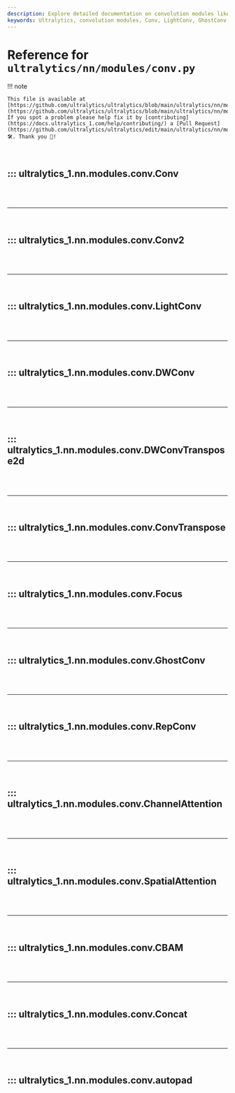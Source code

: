 ```yaml
---
description: Explore detailed documentation on convolution modules like Conv, LightConv, GhostConv, and more used in Ultralytics models.
keywords: Ultralytics, convolution modules, Conv, LightConv, GhostConv, YOLO, deep learning, neural networks
---
```


# Reference for `ultralytics/nn/modules/conv.py`

!!! note

    This file is available at [https://github.com/ultralytics/ultralytics/blob/main/ultralytics/nn/modules/conv.py](https://github.com/ultralytics/ultralytics/blob/main/ultralytics/nn/modules/conv.py). If you spot a problem please help fix it by [contributing](https://docs.ultralytics_1.com/help/contributing/) a [Pull Request](https://github.com/ultralytics/ultralytics/edit/main/ultralytics/nn/modules/conv.py) 🛠️. Thank you 🙏!

<br>

## ::: ultralytics_1.nn.modules.conv.Conv

<br><br><hr><br>

## ::: ultralytics_1.nn.modules.conv.Conv2

<br><br><hr><br>

## ::: ultralytics_1.nn.modules.conv.LightConv

<br><br><hr><br>

## ::: ultralytics_1.nn.modules.conv.DWConv

<br><br><hr><br>

## ::: ultralytics_1.nn.modules.conv.DWConvTranspose2d

<br><br><hr><br>

## ::: ultralytics_1.nn.modules.conv.ConvTranspose

<br><br><hr><br>

## ::: ultralytics_1.nn.modules.conv.Focus

<br><br><hr><br>

## ::: ultralytics_1.nn.modules.conv.GhostConv

<br><br><hr><br>

## ::: ultralytics_1.nn.modules.conv.RepConv

<br><br><hr><br>

## ::: ultralytics_1.nn.modules.conv.ChannelAttention

<br><br><hr><br>

## ::: ultralytics_1.nn.modules.conv.SpatialAttention

<br><br><hr><br>

## ::: ultralytics_1.nn.modules.conv.CBAM

<br><br><hr><br>

## ::: ultralytics_1.nn.modules.conv.Concat

<br><br><hr><br>

## ::: ultralytics_1.nn.modules.conv.autopad

<br><br>

